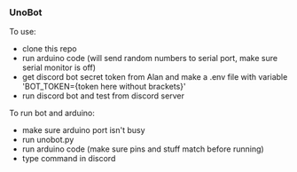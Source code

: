 ### UnoBot

To use:
- clone this repo
- run arduino code (will send random numbers to serial port, make sure serial monitor is off)
- get discord bot secret token from Alan and make a .env file with variable 'BOT_TOKEN={token here without brackets}'
- run discord bot and test from discord server

To run bot and arduino:
- make sure arduino port isn't busy
- run unobot.py
- run arduino code (make sure pins and stuff match before running)
- type command in discord
